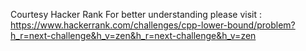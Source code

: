 Courtesy Hacker Rank
For better understanding please visit : https://www.hackerrank.com/challenges/cpp-lower-bound/problem?h_r=next-challenge&h_v=zen&h_r=next-challenge&h_v=zen
